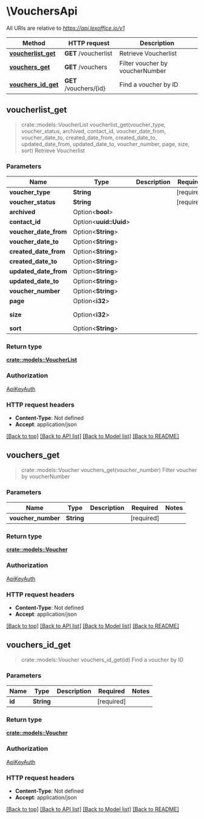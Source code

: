 # \VouchersApi

All URIs are relative to *https://api.lexoffice.io/v1*

Method | HTTP request | Description
------------- | ------------- | -------------
[**voucherlist_get**](VouchersApi.md#voucherlist_get) | **GET** /voucherlist | Retrieve Voucherlist
[**vouchers_get**](VouchersApi.md#vouchers_get) | **GET** /vouchers | Filter voucher by voucherNumber
[**vouchers_id_get**](VouchersApi.md#vouchers_id_get) | **GET** /vouchers/{id} | Find a voucher by ID



## voucherlist_get

> crate::models::VoucherList voucherlist_get(voucher_type, voucher_status, archived, contact_id, voucher_date_from, voucher_date_to, created_date_from, created_date_to, updated_date_from, updated_date_to, voucher_number, page, size, sort)
Retrieve Voucherlist

### Parameters


Name | Type | Description  | Required | Notes
------------- | ------------- | ------------- | ------------- | -------------
**voucher_type** | **String** |  | [required] |
**voucher_status** | **String** |  | [required] |
**archived** | Option<**bool**> |  |  |
**contact_id** | Option<**uuid::Uuid**> |  |  |
**voucher_date_from** | Option<**String**> |  |  |
**voucher_date_to** | Option<**String**> |  |  |
**created_date_from** | Option<**String**> |  |  |
**created_date_to** | Option<**String**> |  |  |
**updated_date_from** | Option<**String**> |  |  |
**updated_date_to** | Option<**String**> |  |  |
**voucher_number** | Option<**String**> |  |  |
**page** | Option<**i32**> |  |  |
**size** | Option<**i32**> |  |  |[default to 25]
**sort** | Option<**String**> |  |  |

### Return type

[**crate::models::VoucherList**](VoucherList.md)

### Authorization

[ApiKeyAuth](../README.md#ApiKeyAuth)

### HTTP request headers

- **Content-Type**: Not defined
- **Accept**: application/json

[[Back to top]](#) [[Back to API list]](../README.md#documentation-for-api-endpoints) [[Back to Model list]](../README.md#documentation-for-models) [[Back to README]](../README.md)


## vouchers_get

> crate::models::Voucher vouchers_get(voucher_number)
Filter voucher by voucherNumber

### Parameters


Name | Type | Description  | Required | Notes
------------- | ------------- | ------------- | ------------- | -------------
**voucher_number** | **String** |  | [required] |

### Return type

[**crate::models::Voucher**](Voucher.md)

### Authorization

[ApiKeyAuth](../README.md#ApiKeyAuth)

### HTTP request headers

- **Content-Type**: Not defined
- **Accept**: application/json

[[Back to top]](#) [[Back to API list]](../README.md#documentation-for-api-endpoints) [[Back to Model list]](../README.md#documentation-for-models) [[Back to README]](../README.md)


## vouchers_id_get

> crate::models::Voucher vouchers_id_get(id)
Find a voucher by ID

### Parameters


Name | Type | Description  | Required | Notes
------------- | ------------- | ------------- | ------------- | -------------
**id** | **String** |  | [required] |

### Return type

[**crate::models::Voucher**](Voucher.md)

### Authorization

[ApiKeyAuth](../README.md#ApiKeyAuth)

### HTTP request headers

- **Content-Type**: Not defined
- **Accept**: application/json

[[Back to top]](#) [[Back to API list]](../README.md#documentation-for-api-endpoints) [[Back to Model list]](../README.md#documentation-for-models) [[Back to README]](../README.md)

